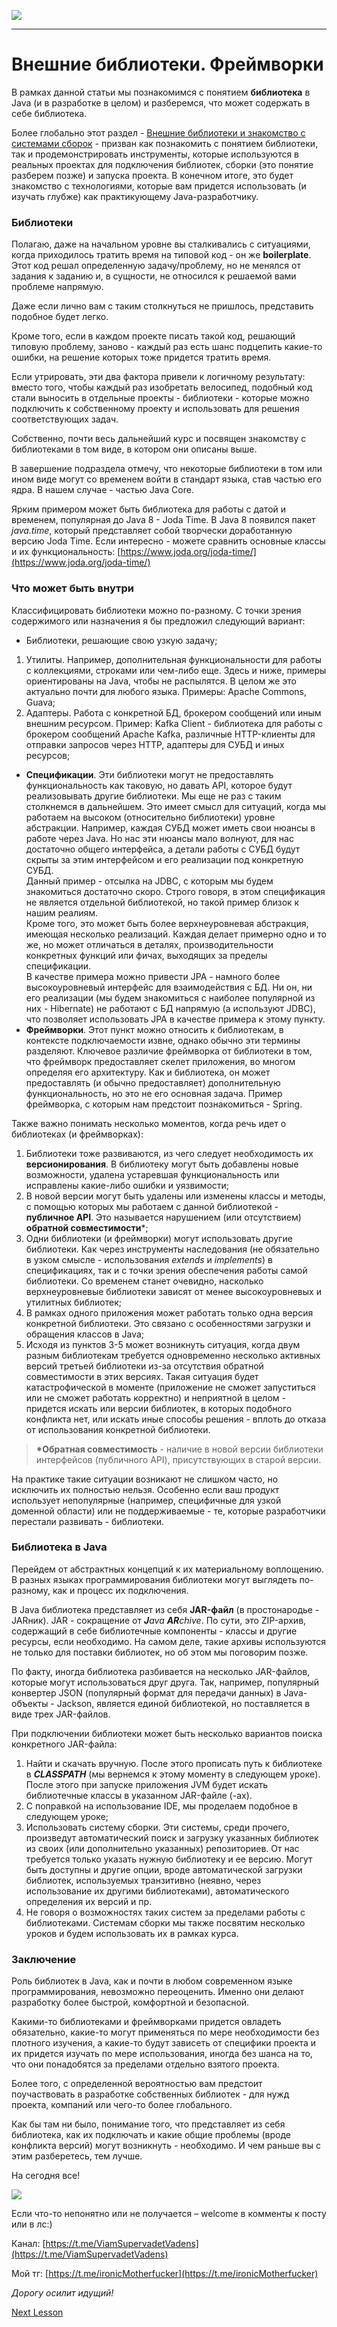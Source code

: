 ![](../../commonmedia/header.png)

***

   

Внешние библиотеки. Фреймворки
==============================

В рамках данной статьи мы познакомимся с понятием **библиотека** в Java (и в разработке в целом) и разберемся, что может содержать в себе библиотека.

Более глобально этот раздел - [Внешние библиотеки и знакомство с системами сборок](/Java-Road-Map-04-30#%D0%92%D0%BD%D0%B5%D1%88%D0%BD%D0%B8%D0%B5-%D0%B1%D0%B8%D0%B1%D0%BB%D0%B8%D0%BE%D1%82%D0%B5%D0%BA%D0%B8-%D0%B8-%D0%B7%D0%BD%D0%B0%D0%BA%D0%BE%D0%BC%D1%81%D1%82%D0%B2%D0%BE-%D1%81-%D1%81%D0%B8%D1%81%D1%82%D0%B5%D0%BC%D0%B0%D0%BC%D0%B8-%D1%81%D0%B1%D0%BE%D1%80%D0%BE%D0%BA) - призван как познакомить с понятием библиотеки, так и продемонстрировать инструменты, которые используются в реальных проектах для подключения библиотек, сборки (это понятие разберем позже) и запуска проекта. В конечном итоге, это будет знакомство с технологиями, которые вам придется использовать (и изучать глубже) как практикующему Java-разработчику.

  

### Библиотеки

Полагаю, даже на начальном уровне вы сталкивались с ситуациями, когда приходилось тратить время на типовой код - он же **boilerplate**. Этот код решал определенную задачу/проблему, но не менялся от задания к заданию и, в сущности, не относился к решаемой вами проблеме напрямую.

Даже если лично вам с таким столкнуться не пришлось, представить подобное будет легко.

Кроме того, если в каждом проекте писать такой код, решающий типовую проблему, заново - каждый раз есть шанс подцепить какие-то ошибки, на решение которых тоже придется тратить время.

Если утрировать, эти два фактора привели к логичному результату: вместо того, чтобы каждый раз изобретать велосипед, подобный код стали выносить в отдельные проекты - библиотеки - которые можно подключить к собственному проекту и использовать для решения соответствующих задач.

Собственно, почти весь дальнейший курс и посвящен знакомству с библиотеками в том виде, в котором они описаны выше.

В завершение подраздела отмечу, что некоторые библиотеки в том или ином виде могут со временем войти в стандарт языка, став частью его ядра. В нашем случае - частью Java Core.

Ярким примером может быть библиотека для работы с датой и временем, популярная до Java 8 - Joda Time. В Java 8 появился пакет _java.time_, который представляет собой творчески доработанную версию Joda Time. Если интересно - можете сравнить основные классы и их функциональность: [https://www.joda.org/joda-time/](https://www.joda.org/joda-time/)

  

### Что может быть внутри

Классифицировать библиотеки можно по-разному. С точки зрения содержимого или назначения я бы предложил следующий вариант:

*   Библиотеки, решающие свою узкую задачу;

1.  Утилиты. Например, дополнительная функциональности для работы с коллекциями, строками или чем-либо еще. Здесь и ниже, примеры ориентированы на Java, чтобы не распылятся. В целом же это актуально почти для любого языка. Примеры: Apache Commons, Guava;
2.  Адаптеры. Работа с конкретной БД, брокером сообщений или иным внешним ресурсом. Пример: Kafka Client - библиотека для работы с брокером сообщений Apache Kafka, различные HTTP-клиенты для отправки запросов через HTTP, адаптеры для СУБД и иных ресурсов;

*   **Спецификации**. Эти библиотеки могут не предоставлять функциональность как таковую, но давать API, которое будут реализовывать другие библиотеки. Мы еще не раз с таким столкнемся в дальнейшем. Это имеет смысл для ситуаций, когда мы работаем на высоком (относительно библиотеки) уровне абстракции. Например, каждая СУБД может иметь свои нюансы в работе через Java. Но нас эти нюансы мало волнуют, для нас достаточно общего интерфейса, а детали работы с СУБД будут скрыты за этим интерфейсом и его реализации под конкретную СУБД.  
    Данный пример - отсылка на JDBC, с которым мы будем знакомиться достаточно скоро. Строго говоря, в этом спецификация не является отдельной библиотекой, но такой пример близок к нашим реалиям.  
    Кроме того, это может быть более верхнеуровневая абстракция, имеющая несколько реализаций. Каждая делает примерно одно и то же, но может отличаться в деталях, производительности конкретных функций или фичах, выходящих за пределы спецификации.  
    В качестве примера можно привести JPA - намного более высокоуровневый интерфейс для взаимодействия с БД. Ни он, ни его реализации (мы будем знакомиться с наиболее популярной из них - Hibernate) не работают с БД напрямую (а используют JDBC), что позволяет использовать JPA в качестве примера к этому пункту.
*   **Фреймворки**. Этот пункт можно относить к библиотекам, в контексте подключаемости извне, однако обычно эти термины разделяют. Ключевое различие фреймворка от библиотеки в том, что фреймворк предоставляет скелет приложения, во многом определяя его архитектуру. Как и библиотека, он может предоставлять (и обычно предоставляет) дополнительную функциональность, но это не его основная задача. Пример фреймворка, с которым нам предстоит познакомиться - Spring.

Также важно понимать несколько моментов, когда речь идет о библиотеках (и фреймворках):

1.  Библиотеки тоже развиваются, из чего следует необходимость их **версионирования**. В библиотеку могут быть добавлены новые возможности, удалена устаревшая функциональность или исправлены какие-либо ошибки и уязвимости;
2.  В новой версии могут быть удалены или изменены классы и методы, с помощью которых мы работаем с данной библиотекой - **публичное API**. Это называется нарушением (или отсутствием) **обратной совместимости**\*;
3.  Одни библиотеки (и фреймворки) могут использовать другие библиотеки. Как через инструменты наследования (не обязательно в узком смысле - использования _extends_ и _implements_) в спецификациях, так и с точки зрения обеспечения работы самой библиотеки. Со временем станет очевидно, насколько верхнеуровневые библиотеки зависят от менее высокоуровневых и утилитных библиотек;
4.  В рамках одного приложения может работать только одна версия конкретной библиотеки. Это связано с особенностями загрузки и обращения классов в Java;
5.  Исходя из пунктов 3-5 может возникнуть ситуация, когда двум разным библиотекам требуется одновременно несколько активных версий третьей библиотеки из-за отсутствия обратной совместимости в этих версиях. Такая ситуация будет катастрофической в моменте (приложение не сможет запуститься или не сможет работать корректно) и неприятной в целом - придется искать или версии библиотек, в которых подобного конфликта нет, или искать иные способы решения - вплоть до отказа от использования конкретной библиотеки.

> **\*Обратная совместимость** - наличие в новой версии библиотеки интерфейсов (публичного API), присутствующих в старой версии.

На практике такие ситуации возникают не слишком часто, но исключить их полностью нельзя. Особенно если ваш продукт использует непопулярные (например, специфичные для узкой доменной области) или не поддерживаемые - те, которые разработчики перестали развивать - библиотеки.

  

  

### Библиотека в Java

Перейдем от абстрактных концепций к их материальному воплощению. В разных языках программирования библиотеки могут выглядеть по-разному, как и процесс их подключения.

В Java библиотека представляет из себя **JAR-файл** (в простонародье - JARник). JAR - сокращение от **_J_**_ava_ **_AR_**_chive_. По сути, это ZIP-архив, содержащий в себе библиотечные компоненты - классы и другие ресурсы, если необходимо. На самом деле, такие архивы используются не только для поставки библиотек, но об этом мы поговорим позже.

По факту, иногда библиотека разбивается на несколько JAR-файлов, которые могут использоваться друг друга. Так, например, популярный конвертер JSON (популярный формат для передачи данных) в Java-объекты - Jackson, является единой библиотекой, но поставляется в виде трех JAR-файлов.

При подключении библиотеки может быть несколько вариантов поиска конкретного JAR-файла:

1.  Найти и скачать вручную. После этого прописать путь к библиотеке в **_CLASSPATH_** (мы вернемся к этому моменту в следующем уроке). После этого при запуске приложения JVM будет искать библиотечные классы в указанном JAR-файле (-ах).
2.  С поправкой на использование IDE, мы проделаем подобное в следующем уроке;
3.  Использовать систему сборки. Эти системы, среди прочего, произведут автоматический поиск и загрузку указанных библиотек из своих (или дополнительно указанных) репозиториев. От нас требуется только указать нужную библиотеку и ее версию. Могут быть доступны и другие опции, вроде автоматической загрузки библиотек, используемых транзитивно (неявно, через использование их другими библиотеками), автоматического определения их версий и пр.
4.  Не говоря о возможностях таких систем за пределами работы с библиотеками. Системам сборки мы также посвятим несколько уроков и будем использовать их в рамках курса.

  

### Заключение

Роль библиотек в Java, как и почти в любом современном языке программирования, невозможно переоценить. Именно они делают разработку более быстрой, комфортной и безопасной.

Какими-то библиотеками и фреймворками придется овладеть обязательно, какие-то могут применяться по мере необходимости без плотного изучения, а какие-то будут зависеть от специфики проекта и их придется изучать по мере использования, иногда без шанса на то, что они понадобятся за пределами отдельно взятого проекта.

Более того, с определенной вероятностью вам предстоит поучаствовать в разработке собственных библиотек - для нужд проекта, компаний или чего-то более глобального.

Как бы там ни было, понимание того, что представляет из себя библиотека, как их подключать и какие общие проблемы (вроде конфликта версий) могут возникнуть - необходимо. И чем раньше вы с этим разберетесь, тем лучше.

  

На сегодня все!

![](../../commonmedia/footer.png)

Если что-то непонятно или не получается – welcome в комменты к посту или в лс:)

Канал: [https://t.me/ViamSupervadetVadens](https://t.me/ViamSupervadetVadens)

Мой тг: [https://t.me/ironicMotherfucker](https://t.me/ironicMotherfucker)

_Дорогу осилит идущий!_

[Next Lesson](../114/Logger-Podklyuchenie-Loggera.md)
